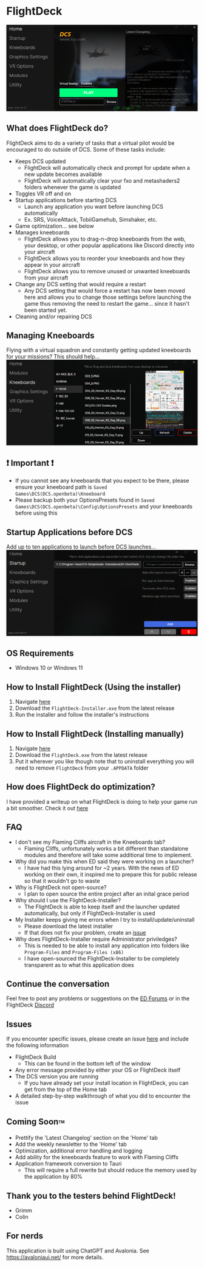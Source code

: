 # FlightDeck

![HomeView](.github/media/Home.png)

## What does FlightDeck do?
FlightDeck aims to do a variety of tasks that a virtual pilot would be encouraged to do outside of DCS. Some of these tasks include:
* Keeps DCS updated
  * FlightDeck will automatically check and prompt for update when a new update becomes available
  * FlightDeck will automatically clear your fxo and metashaders2 folders whenever the game is updated
* Toggles VR off and on
* Startup applications before starting DCS
  * Launch any application you want before launching DCS automatically
  * Ex. SRS, VoiceAttack, TobiiGamehub, Simshaker, etc.
* Game optimization... see below
* Manages kneeboards
  * FlightDeck allows you to drag-n-drop kneeboards from the web, your desktop, or other popular applications like Discord directly into your aircraft
  * FlightDeck allows you to reorder your kneeboards and how they appear in your aircraft
  * FlightDeck allows you to remove unused or unwanted kneeboards from your aircraft
* Change any DCS setting that would require a restart
  * Any DCS setting that would force a restart has now been moved here and allows you to change those settings before launching the game thus removing the need to restart the game... since it hasn't been started yet.
* Cleaning and/or repairing DCS

## Managing Kneeboards
Flying with a virtual squadron and constantly getting updated kneeboards for your missions? This should help...
![Kneeboards](.github/media/Kneeboards.png)

## :exclamation: Important :exclamation:
* If you cannot see any kneeboards that you expect to be there, please ensure your kneeboard path is `Saved Games\DCS(DCS.openbeta)\Kneeboard`
* Please backup both your OptionsPresets found in `Saved Games\DCS(DCS.openbeta)\Config\OptionsPresets` and your kneeboards before using this

## Startup Applications before DCS
Add up to ten applications to launch before DCS launches...
![Kneeboards](.github/media/Startup.png)

## OS Requirements
* Windows 10 or Windows 11

## How to Install FlightDeck (Using the installer)
1. Navigate [here](https://github.com/Rinzller/FlightDeck/releases)
2. Download the `FlightDeck-Installer.exe` from the latest release
3. Run the installer and follow the installer's instructions

## How to Install FlightDeck (Installing manually)
1. Navigate [here](https://github.com/Rinzller/FlightDeck/releases)
2. Download the `FlightDeck.exe` from the latest release
3. Put it wherever you like though note that to uninstall everything you will need to remove `FlightDeck` from your `.APPDATA` folder

## How does FlightDeck do optimization?
I have provided a writeup on what FlightDeck is doing to help your game run a bit smoother. Check it out [here](.github/docs/optimization.md)

## FAQ
* I don't see my Flaming Cliffs aircraft in the Kneeboards tab?
  * Flaming Cliffs, unfortunately works a bit different than standalone modules and therefore will take some additional time to implement.
* Why did you make this when ED said they were working on a launcher?
  * I have had this lying around for ~2 years. With the news of ED working on their own, it inspired me to prepare this for public release so that it wouldn't go to waste
* Why is FlightDeck not open-source?
  * I plan to open source the entire project after an inital grace period
* Why should I use the FlightDeck-Installer?
  * The FlightDeck is able to keep itself and the launcher updated automatically, but only if FlightDeck-Installer is used
* My Installer keeps giving me errors when I try to install/update/uninstall
  * Please download the latest installer
  * If that does not fix your problem, create an [issue](https://github.com/Rinzller/FlightDeck/issues)
* Why does FlightDeck-Installer require Administrator priviledges?
  * This is needed to be able to install any application into folders like `Program-Files` and `Program-Files (x86)`
  * I have open-sourced the FlightDeck-Installer to be completely transparent as to what this application does

## Continue the conversation
Feel free to post any problems or suggestions on the [ED Forums](https://forum.dcs.world/topic/349094-introducing-flightdeck-a-simple-but-smart-launcher-for-dcs/) or in the FlightDeck [Discord](https://discord.gg/a6XuCu28)

## Issues
If you encounter specific issues, please create an issue [here](https://github.com/Rinzller/FlightDeck/issues) and include the following information
* FlightDeck Build
  * This can be found in the bottom left of the window
* Any error message provided by either your OS or FlightDeck itself
* The DCS version you are running
  * If you have already set your install location in FlightDeck, you can get from the top of the Home tab
* A detailed step-by-step walkthrough of what you did to encounter the issue

## Coming Soon<sub><sup><sub><sup>TM</sup></sub></sup></sub>
* Prettify the 'Latest Changelog' section on the 'Home' tab
* Add the weekly newsletter to the 'Home' tab
* Optimization, additional error handling and logging
* Add ability for the kneeboards feature to work with Flaming Cliffs
* Application framework conversion to Tauri
  * This will require a full rewrite but should reduce the memory used by the application by 80%

## Thank you to the testers behind FlightDeck!
- Grimm
- Colin
  
## For nerds
This application is built using ChatGPT and Avalonia. See https://avaloniaui.net/ for more details.
